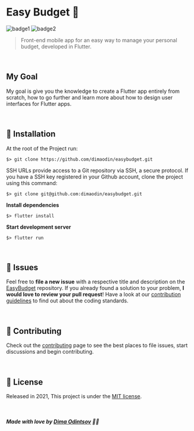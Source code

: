 # Easy Budget 💸

![badge1](https://img.shields.io/badge/dart-%230175C2.svg?style=for-the-badge&logo=dart&logoColor=white) ![badge2](https://img.shields.io/badge/Flutter-%2302569B.svg?style=for-the-badge&logo=Flutter&logoColor=white)
> Front-end mobile app for an easy way to manage your personal budget, developed in Flutter.

<br>

## My Goal

My goal is give you the knowledge to create a Flutter app entirely from scratch, how to go further and learn more about how to design user interfaces for Flutter apps.

<br>

## :construction_worker: Installation

At the root of the Project run:

```
$> git clone https://github.com/dimaodin/easybudget.git
```

SSH URLs provide access to a Git repository via SSH, a secure protocol. If you have a SSH key registered in your Github account, clone the project using this command:

```
$> git clone git@github.com:dimaodin/easybudget.git
```

**Install dependencies**

```
$> flutter install
```

**Start development server**

```
$> flutter run
```

<br>

## :bug: Issues

Feel free to **file a new issue** with a respective title and description on the [EasyBudget](https://github.com/dimaodin/EasyBudget/issues) repository. If you already found a solution to your problem, **I would love to review your pull request**! Have a look at our [contribution guidelines](https://github.com/dimaodin/EasyBudget/blob/main/CONTRIBUTING.md) to find out about the coding standards.

<br>

## :tada: Contributing

Check out the [contributing](https://github.com/dimaodin/EasyBudget/blob/main/CONTRIBUTING.md) page to see the best places to file issues, start discussions and begin contributing.

<br>

## :closed_book: License

Released in 2021,
This project is under the [MIT license](https://github.com/dimaodin/EasyBudget/blob/main/LICENSE).

<br>

##### Made with love by [Dima Odintsov](https://github.com/DimaOdin) 💜🚀
